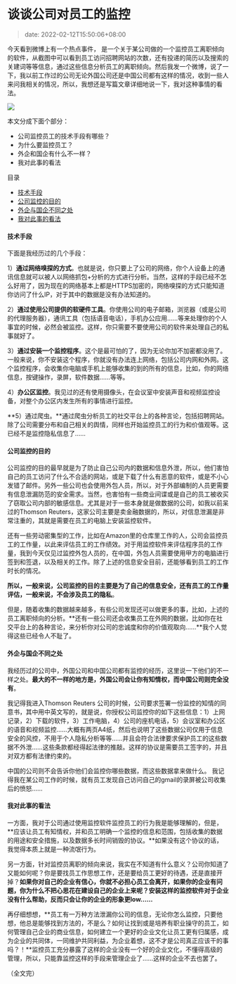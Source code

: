 # 谈谈公司对员工的监控
>date: 2022-02-12T15:50:06+08:00


今天看到微博上有一个热点事件， 是一个关于某公司做的一个监控员工离职倾向的软件，从截图中可以看到员工访问招聘网站的次数，还有投递的简历以及搜索的关建词等等信息，通过这些信息分析员工的离职倾向。然后我发一个微博，说了一下，我以前工作过的公司无论外国公司还是中国公司都有这样的情况，收到一些人来问我相关的情况，所以，我想还是写篇文章详细地说一下，我对这种事情的看法。


[![](https://coolshell.cn/wp-content/uploads/2022/02/monitoring-1024x534.jpeg)](https://coolshell.cn/wp-content/uploads/2022/02/monitoring.jpeg)


本文分成下面个部分：


* 公司监控员工的技术手段有哪些？
* 为什么要监控员工？
* 外企和国企有什么不一样？
* 我对此事的看法





目录



* [技术手段](#%E6%8A%80%E6%9C%AF%E6%89%8B%E6%AE%B5 "技术手段")
* [公司监控的目的](#%E5%85%AC%E5%8F%B8%E7%9B%91%E6%8E%A7%E7%9A%84%E7%9B%AE%E7%9A%84 "公司监控的目的")
* [外企与国企不同之处](#%E5%A4%96%E4%BC%81%E4%B8%8E%E5%9B%BD%E4%BC%81%E4%B8%8D%E5%90%8C%E4%B9%8B%E5%A4%84 "外企与国企不同之处")
* [我对此事的看法](#%E6%88%91%E5%AF%B9%E6%AD%A4%E4%BA%8B%E7%9A%84%E7%9C%8B%E6%B3%95 "我对此事的看法")

#### 技术手段


下面是我经历过的几个手段：


1）**通过网络嗅探的方式**。也就是说，你只要上了公司的网络，你个人设备上的通讯信息就可以被人以网络抓包+分析的方式进行分析。当然，这样的手段已经不怎么好用了，因为现在的网络基本上都是HTTPS加密的，网络嗅探的方式只能知道你访问了什么IP，对于其中的数据是没有办法知道的。


2）**通过使用公司提供的软硬件工具**。你使用公司的电子邮箱，浏览器（或是公司的代理服务器），通讯工具（包括语音电话），手机办公应用……等来处理你的个人事宜的时候，必然会被监控。这样，你只需要不要使用公司的软件来处理自己的私事就好了。


3）**通过安装一个监控程序**。这个是最可怕的了，因为无论你加不加密都没用了。一般来说，你不安装这个程序，你就没有办法连上网络，包括公司内网和外网。这个监控程序，会收集你电脑或手机上能够收集的到的所有的信息，比如，你的网络信息，按键操作，录屏，软件数据……等等。


4）**办公区监控**。我见过的还有使用摄像头，在会议室中安装声音和视频监控设备，对整个办公区内发生所有的事情进行监控。


**5）通过爬虫。**通过爬虫分析员工的社交平台上的各种言论，包括招聘网站。除了公司需要分布和自己相关的舆情，同样也开始监控员工的行为和价值观等。这已经不是监控隐私信息了……


#### 公司监控的目的


公司监控的目的最早就是为了防止自己公司内的数据和信息外泄，所以，他们害怕自己的员工访问了什么不合适的网站，或是下载了什么有恶意的软件，或是不小心发错了邮件。另外一些公司也会使用外包人员，所以，对于外部编制的人员更需要有信息泄漏防范的安全需求。当然，也害怕有一些商业间谍或是自己的员工被收买了窃取公司内部的敏感信息。尤其是对于一些本身就是做数据的公司，如我以前呆过的Thomson Reuters，这家公司主要是卖金融数据的，所以，对信息泄漏是非常注重的，其就是需要在员工的电脑上安装监控软件。


还有一些劳动密集型的工作，比如在Amazon里的仓库里工作的人，公司会监控员工的工作量，以此来评估员工的工作绩效。对于用监控软件来评估程序员的工作量，我到今天仅见过监控外包人员的，在中国，外包人员需要使用甲方的电脑进行签到和签退，以及相关的工作。除了上述的信息安全目前，还能够看到员工的工作时长的情况。


**所以，一般来说，公司监控的目的主要是为了自己的信息安全，还有员工的工作量评估，一般来说，不会涉及员工的隐私**。


但是，随着收集的数据越来越多，有些公司发现还可以做更多的事，比如，上述的员工离职倾向的分析。**还有一些公司还会收集员工在外网的数据，比如你在社交平台上的各种言论，来分析你对公司的忠诚度和你的价值观取向……**我个人觉得这些已经令人不耻了。


#### 外企与国企不同之处


我经历过的公司中，外国公司和中国公司都有监控的经历，这里说一下他们的不一样之处。**最大的不一样的地方是，外国公司会让你有知情权，而中国公司则完全没有**。


我记得我进入Thomson Reuters 公司的时候，公司要求签署一份监控的知情的同意书，其中用中英文写的，就是说，你授权公司监控你的如下这些信息：1）上网记录，2）下载的软件，3）工作电脑，4）公司的座机电话，5）会议室和办公区的语音和视频监控……大概有两页A4纸，然后也说明了这些数据公司仅用于信息安全的风控，不用于个人隐私分析等等……并且会符合法律要求保护员工的这些数据不外泄……这些条款都经得起法律的推敲。这样的协议是需要员工签字的，并且对双方都有法律约束的。


中国的公司则不会告诉你他们会监控你哪些数据，而这些数据拿来做什么。 我记得我在某公司工作的时候，就有员工发现自己访问自己的gmail的录屏被公司收集后的愤怒……


#### 我对此事的看法


一方面，我对于公司通过使用监控软件监控员工的行为我是能够理解的，但是，**应该让员工有知情权，并和员工明确一个监控的信息和范围，包括收集的数据的用途和安全措施，以及数据多长时间销毁的协议。**如果没有这个协议的话，我觉得本质上就是一种流氓行为。


另一方面，针对监控员离职的倾向来说，我实在不知道有什么意义？公司你知道了又能如何呢？你是要找员工作思想工作，还是要给员工更好的待遇，还是直接开掉？**如果你对自己的企业有信心，你就不必担心员工会离开，如果你的企业有问题，你为什么不把心思花在建设自己的企业上来呢？安装这样的监控软件对于企业没有什么帮助，反而只会让你的企业的形象更low……**


再仔细想想，**员工有一万种方法泄漏你公司的信息，无论你怎么监控，只要他想，他总是能够找到方法的，不是么？如何让找到或是培养有职业操守的员工，如何管理自己企业的商业信息，如何建立一个更好的企业文化让员工更有归属感，成为企业的共同体，一同维护共同利益，为企业着想，这不才是公司真正应该干的事吗？！**监控员工充分暴露了这样的企业没有一个好的企业文化，不懂得高级的管理，所以，只能靠监控这样的手段来管理企业了……这样的企业不去也罢了。


（全文完）


